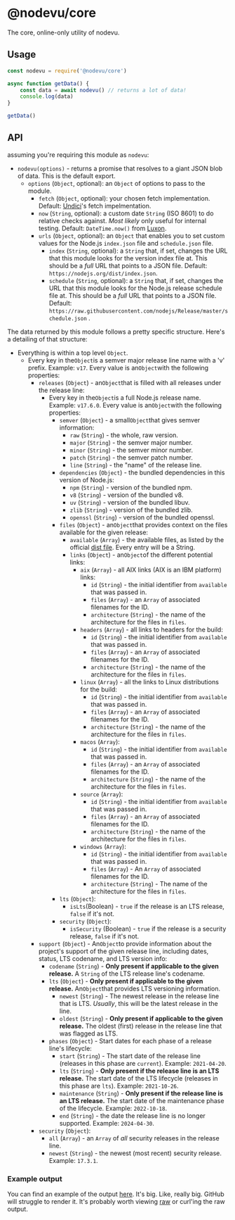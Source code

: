 # @nodevu/core

The core, online-only utility of nodevu.

## Usage

```js
const nodevu = require('@nodevu/core')

async function getData() {
    const data = await nodevu() // returns a lot of data!
    console.log(data)
}

getData()
```

## API

assuming you're requiring this module as `nodevu`:

- `nodevu(options)` - returns a promise that resolves to a giant JSON blob of data. This is the default export.
  - `options` (`Object`, optional): an `Object` of options to pass to the module.
    - `fetch` (`Object`, optional): your chosen fetch implementation. Default: [Undici](https://github.com/nodejs/undici)'s fetch impelmentation.
    - `now` (`String`, optional): a custom date `String` (ISO 8601) to do relative checks against. _Most likely_ only useful for internal testing. Default: `DateTime.now()` from [Luxon](https://moment.github.io/luxon/).
    - `urls` (`Object`, optional): an `Object` that enables you to set custom values for the Node.js `index.json` file and `schedule.json` file.
      - `index` (`String`, optional): a `String` that, if set, changes the URL that this module looks for the version index file at. This should be a _full_ URL that points to a JSON file. Default: `https://nodejs.org/dist/index.json`.
      - `schedule` (`String`, optional): a `String` that, if set, changes the URL that this module looks for the Node.js release schedule file at. This should be a _full_ URL that points to a JSON file. Default: `https://raw.githubusercontent.com/nodejs/Release/master/schedule.json` .

The data returned by this module follows a pretty specific structure. Here's a detailing of that structure:

- Everything is within a top level `Object`.
  - Every key in the`Object`is a semver major release line name with a 'v' prefix. Example: `v17`. Every value is an`Object`with the following properties:
    - `releases` (`Object`) - an`Object`that is filled with all releases under the release line:
      - Every key in the`Object`is a full Node.js release name. Example: `v17.6.0`. Every value is an`Object`with the following properties:
        - `semver` (`Object`) - a small`Object`that gives semver information:
          - `raw` (`String`) - the whole, raw version.
          - `major` (`String`) - the semver major number.
          - `minor` (`String`) - the semver minor number.
          - `patch` (`String`) - the semver patch number.
          - `line` (`String`) - the "name" of the release line.
        - `dependencies` (`Object`) - the bundled dependencies in this version of Node.js:
          - `npm` (`String`) - version of the bundled npm. 
          - `v8` (`String`) - version of the bundled v8.
          - `uv` (`String`) - version of the bundled libuv.
          - `zlib` (`String`) - version of the bundled zlib.
          - `openssl` (`String`) - version of the bundled openssl.
        - `files` (`Object`) - an`Object`that provides context on the files available for the given release:
          - `available` (`Array`) - the available files, as listed by the official [dist file](https://nodejs.org/dist/index.json). Every entry will be a String.
          - `links` (`Object`) - an`Object`of the different potential links:
            - `aix` (`Array`) - all AIX links (AIX is an IBM platform) links:
              - `id` (`String`) - the initial identifier from `available` that was passed in.
              - `files` (`Array`) - an `Array` of associated filenames for the ID.
              - `architecture` (`String`) - the name of the architecture for the files in `files`.
            - `headers` (`Array`) - all links to headers for the build:
              - `id` (`String`) - the initial identifier from `available` that was passed in.
              - `files` (`Array`) - an `Array` of associated filenames for the ID.
              - `architecture` (`String`) - the name of the architecture for the files in `files`.
            - `linux` (`Array`) - all the links to Linux distributions for the build:
              - `id` (`String`) - the initial identifier from `available` that was passed in.
              - `files` (`Array`) - an `Array` of associated filenames for the ID.
              - `architecture` (`String`) - the name of the architecture for the files in `files`.
            - `macos` (`Array`):
              - `id` (`String`) - the initial identifier from `available` that was passed in.
              - `files` (`Array`) - an `Array` of associated filenames for the ID.
              - `architecture` (`String`) - the name of the architecture for the files in `files`.
            - `source` (`Array`):
              - `id` (`String`) - the initial identifier from `available` that was passed in.
              - `files` (`Array`) - an `Array` of associated filenames for the ID.
              - `architecture` (`String`) - the name of the architecture for the files in `files`.
            - `windows` (`Array`): 
              - `id` (`String`) - the initial identifier from `available` that was passed in.
              - `files` (`Array`) - An `Array` of associated filenames for the ID.
              - `architecture` (`String`) - The name of the architecture for the files in `files`.
        - `lts` (`Object`):
          - `isLts`(Boolean) - `true` if the release is an LTS release, `false` if it's not.
        - `security` (`Object`):
          - `isSecurity` (Boolean) - `true` if the release is a security release, `false` if it's not.
    - `support` (`Object`) - An`Object`to provide information about the project's support of the given release line, including dates, status, LTS codename, and LTS version info:
      - `codename` (`String`) - **Only present if applicable to the given release.** A `String` of the LTS release line's codename. 
      - `lts` (`Object`) - **Only present if applicable to the given release.** An`Object`that provides LTS versioning information.
        - `newest` (`String`) - The newest release in the release line that is LTS. _Usually_, this will be the latest release in the line.
        - `oldest` (`String`) - **Only present if applicable to the given release.** The oldest (first) release in the release line that was flagged as LTS.
      - `phases` (`Object`) - Start dates for each phase of a release line's lifecycle:
        - `start` (`String`) - The start date of the release line (releases in this phase are `current`). Example: `2021-04-20`.
        - `lts` (`String`) - **Only present if the release line is an LTS release.** The start date of the LTS lifecycle (releases in this phase are `lts`). Example: `2021-10-26`. 
        - `maintenance` (`String`) - **Only present if the release line is an LTS release.** The start date of the maintenance phase of the lifecycle. Example: `2022-10-18`.
        - `end` (`String`) - the date the release line is no longer supported. Example: `2024-04-30`.
    - `security` (`Object`):
      - `all` (`Array`) - an `Array` of _all_ security releases in the release line.
      - `newest` (`String`) - the newest (most recent) security release. Example: `17.3.1`.

### Example output

You can find an example of the output [here](https://gist.github.com/bnb/df2cd4329e9f402bbf8dc9bf8364aa34). It's big. Like, really big. GitHub will struggle to render it. It's probably worth viewing [raw](https://gist.githubusercontent.com/bnb/df2cd4329e9f402bbf8dc9bf8364aa34/raw/2602ad0738bb9b8d0f41c3ad110e8f8a58f12197/data.json) or curl'ing the raw output.